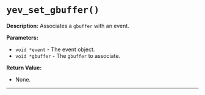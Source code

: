 # `yev_set_gbuffer()`

**Description:**
Associates a `gbuffer` with an event.

**Parameters:**
- `void *event` - The event object.
- `void *gbuffer` - The `gbuffer` to associate.

**Return Value:**
- None.

---
